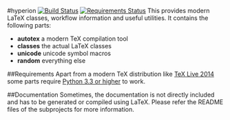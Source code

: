 #hyperion [![Build Status](https://travis-ci.org/crepererum/hyperion.svg?branch=master)](https://travis-ci.org/crepererum/hyperion) [![Requirements Status](https://requires.io/github/crepererum/hyperion/requirements.png?branch=master)](https://requires.io/github/crepererum/hyperion/requirements/?branch=master)
This provides modern LaTeX classes, workflow information and useful utilities. It contains the following parts:

 - **autotex** a modern TeX compilation tool
 - **classes** the actual LaTeX classes
 - **unicode** unicode symbol macros
 - **random** everything else

##Requirements
Apart from a modern TeX distribution like [TeX Live 2014](https://www.tug.org/texlive/) some parts require [Python 3.3 or higher](https://www.python.org/) to work.

##Documentation
Sometimes, the documentation is not directly included and has to be generated or compiled using LaTeX. Please refer the README files of the subprojects for more information.

